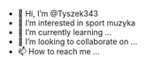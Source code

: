 - 👋 Hi, I’m @Tyszek343
- 👀 I’m interested in sport muzyka 
- 🌱 I’m currently learning ...
- 💞️ I’m looking to collaborate on ...
- 📫 How to reach me ...

<!---
Tyszek343/Tyszek343 is a ✨ special ✨ repository because its `README.md` (this file) appears on your GitHub profile.
You can click the Preview link to take a look at your changes.
--->
